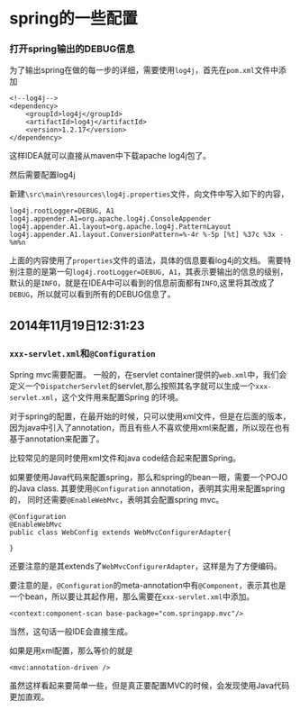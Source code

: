 spring的一些配置
========

### 打开spring输出的DEBUG信息
为了输出spring在做的每一步的详细，需要使用`log4j`，首先在`pom.xml`文件中添加

    <!--log4j-->
    <dependency>
        <groupId>log4j</groupId>
        <artifactId>log4j</artifactId>
        <version>1.2.17</version>
    </dependency>
	
这样IDEA就可以直接从maven中下载apache log4j包了。

然后需要配置log4j

新建`\src\main\resources\log4j.properties`文件，向文件中写入如下的内容，

	log4j.rootLogger=DEBUG, A1
	log4j.appender.A1=org.apache.log4j.ConsoleAppender
	log4j.appender.A1.layout=org.apache.log4j.PatternLayout
	log4j.appender.A1.layout.ConversionPattern=%-4r %-5p [%t] %37c %3x - %m%n

上面的内容使用了`properties`文件的语法，具体的信息要看log4j的文档。
需要特别注意的是第一句`log4j.rootLogger=DEBUG, A1`，其表示要输出的信息的级别，默认的是`INFO`，就是在IDEA中可以看到的信息前面都有`INFO`,这里将其改成了`DEBUG`，所以就可以看到所有的DEBUG信息了。

## 2014年11月19日12:31:23
### `xxx-servlet.xml`和`@Configuration`
Spring mvc需要配置。
一般的，在servlet container提供的`web.xml`中，我们会定义一个`DispatcherServlet`的servlet,那么按照其名字就可以生成一个`xxx-servlet.xml`，这个文件用来配置Spring 的环境。

对于spring的配置，在最开始的时候，只可以使用xml文件，但是在后面的版本，因为java中引入了annotation，而且有些人不喜欢使用xml来配置，所以现在也有基于annotation来配置了。

比较常见的是同时使用xml文件和java code结合起来配置Spring。

如果要使用Java代码来配置spring，那么和spring的bean一眼，需要一个POJO的Java class.
其要使用`@Configuration` annotation，表明其实用来配置spring的，
同时还需要`@EnableWebMvc`，表明其会配置spring mvc。
```
@Configuration
@EnableWebMvc
public class WebConfig extends WebMvcConfigurerAdapter{

}
```
还要注意的是其extends了`WebMvcConfigurerAdapter`，这样是为了方便编码。

要注意的是，`@Configuration`的meta-annotation中有`@Component`，表示其也是一个bean，所以要让其起作用，那么需要在`xxx-servlet.xml`中添加。


	<context:component-scan base-package="com.springapp.mvc"/>

当然，这句话一般IDE会直接生成。

如果是用xml配置，那么等价的就是

	<mvc:annotation-driven />
	
虽然这样看起来要简单一些，但是真正要配置MVC的时候，会发现使用Java代码更加直观。
